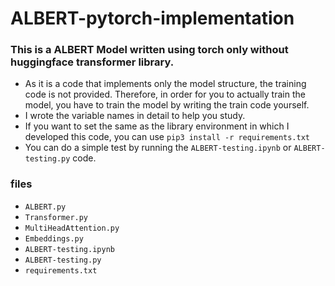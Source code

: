 # ALBERT-pytorch-implementation



### This is a ALBERT Model written using torch only without huggingface transformer library.
 * As it is a code that implements only the model structure, the training code is not provided. Therefore, in order for you to actually train the model, you have to train the model by writing the train code yourself.
 * I wrote the variable names in detail to help you study.
 * If you want to set the same as the library environment in which I developed this code, you can use `pip3 install -r requirements.txt`
 * You can do a simple test by running the `ALBERT-testing.ipynb` or `ALBERT-testing.py` code. 


### files
 * `ALBERT.py` 
 * `Transformer.py`
 * `MultiHeadAttention.py`
 * `Embeddings.py`
 * `ALBERT-testing.ipynb`
 * `ALBERT-testing.py`
 * `requirements.txt`